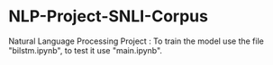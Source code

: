 # NLP-Project-SNLI-Corpus
Natural Language Processing Project :
To train the model use the file "bilstm.ipynb", to test it use "main.ipynb".
